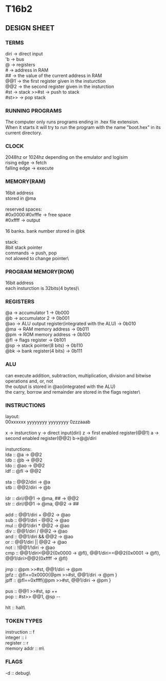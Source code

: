 # T16b2

## DESIGN SHEET

### TERMS

diri          -> direct input\
'b            -> bus\
@             -> registers\
\#             -> address in RAM\
\##            -> the value of the current address in RAM\
@@1           -> the first register given in the insturction\
@@2           -> the second register given in the insturction\
\#st           -> stack
\>>#st         -> push to stack\
\#st>>         -> pop stack

### RUNNING PROGRAMS

The computer only runs programs ending in .hex file extension.\
When it starts it will try to run the program with the name "boot.hex" in its current directory.

### CLOCK

2048hz or 1024hz depending on the emulator and logisim\
rising edge  -> fetch\
falling edge -> execute

### MEMORY(RAM)

16bit address\
stored in @ma\
\
reserved spaces:\
\#0x0000:#0xfffe -> free space\
\#0xffff         -> output\
\
16 banks. bank number stored in @bk\
\
stack:\
8bit stack pointer\
commands -> push, pop\
not alowed to change pointer\

### PROGRAM MEMORY(ROM)

16bit address\
each insturction is 32bits(4 bytes)\

### REGISTERS

@a   -> accumulator 1                                  -> 0b000\
@b   -> accumulator 2                                  -> 0b001\
@ao  -> ALU output register(integrated with the ALU)   -> 0b010\
@ma  -> RAM memory address                             -> 0b011\
@pm  -> ROM memory address                             -> 0b100\
@fl  -> flags register                                 -> 0b101\
@sp  -> stack pointer(8 bits)                          -> 0b110\
@bk  -> bank register(4 bits)                          -> 0b111

### ALU

can execute addition, subtraction, multiplication, division and bitwise operations and, or, not\
the output is stored in @ao(integrated with the ALU)\
the carry, borrow and remainder are stored in the flags register\

### INSTRUCTIONS

layout:\
00xxxxxx yyyyyyyy yyyyyyyy 0zzzaaab\
\
x -> insturction  y -> direct input(diri)  z -> first enabled register(@@1)  a -> second enabled register(@@2)  b->@@/diri\
\
insturctions:\
lda  ::  @a -> @@2\
ldb  ::  @b -> @@2\
ldo  ::  @ao -> @@2\
ldf  ::  @fl -> @@2\
\
sta :: @@2/diri -> @a\
stb :: @@2/diri -> @b\
\
ldr  ::  diri/@@1 -> @ma, ## -> @@2\
str  ::  diri/@@1 -> @ma, @@2 -> ##\
\
add  ::  @@1/diri + @@2 -> @ao\
sub  ::  @@1/diri - @@2 -> @ao\
mul  ::  @@1/diri * @@2 -> @ao\
div  ::  @@1/diri / @@2 -> @ao\
and  ::  @@1/diri && @@2 -> @ao\
or   ::  @@1/diri || @@2 -> @ao\
not  ::  !@@1/!diri -> @ao\
cmp  ::  @@1/diri<@@2{0x0000 -> @fl}, @@1/diri==@@2{0x0001 -> @fl}, @@1/diri>@@2{0xffff -> @fl}\
\
jmp  ::  @pm >>#st, @@1/diri -> @pm\
jpfz  ::  @fl==0x0000{@pm >>#st, @@1/diri -> @pm }\
jpff  ::  @fl==0xffff{@pm >>#st, @@1/diri -> @pm }\
\
pus  ::  @@1 >>#st, sp ++\
pop  ::  #st>> @@1, @sp --\
\
hlt  ::  halt\

### TOKEN TYPES

instruction :: f\
integer     :: i\
register    :: r\
memory addr :: m\

### FLAGS

-d :: debug\
